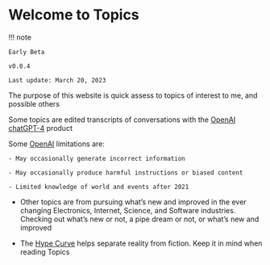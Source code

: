 # Welcome to Topics

!!! note
    
    Early Beta
    
    v0.0.4

    Last update: March 20, 2023
    
The purpose of this website is quick assess to topics of interest to me, and possible others

Some topics are edited transcripts of conversations with the [OpenAI](https://openai.com) [chatGPT-4](https://chat.openai.com) product

Some [OpenAI](https://openai.com) limitations are:

    - May occasionally generate incorrect information
  
    - May occasionally produce harmful instructions or biased content

    - Limited knowledge of world and events after 2021

- Other topics are from pursuing what’s new and improved in the ever changing  Electronics, Internet, Science, and Software industries. Checking out what’s new or not, a pipe dream or not, or what’s new and improved
   
- The [Hype Curve](hype_curve.md) helps separate reality from fiction. Keep it in mind when reading Topics



